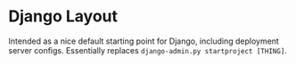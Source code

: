 Django Layout
=============

Intended as a nice default starting point for Django, including deployment server configs. Essentially replaces `django-admin.py startproject [THING]`.